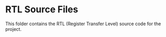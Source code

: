 # RTL Source Files

This folder contains the RTL (Register Transfer Level) source code for the project.
